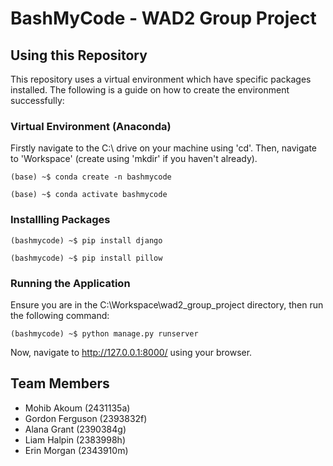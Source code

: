 # BashMyCode - WAD2 Group Project

## Using this Repository

This repository uses a virtual environment which have specific packages installed.  The following is a guide on how to create the environment successfully:

### Virtual Environment (Anaconda)

Firstly navigate to the C:\ drive on your machine using 'cd'.  Then, navigate to 'Workspace' (create using 'mkdir' if you haven't already).

`(base) ~$ conda create -n bashmycode`

`(base) ~$ conda activate bashmycode`

### Installling Packages

`(bashmycode) ~$ pip install django`

`(bashmycode) ~$ pip install pillow`

### Running the Application

Ensure you are in the C:\Workspace\wad2_group_project directory, then run the following command:

`(bashmycode) ~$ python manage.py runserver`

Now, navigate to <http://127.0.0.1:8000/> using your browser.

## Team Members

* Mohib Akoum (2431135a)
* Gordon Ferguson (2393832f)
* Alana Grant (2390384g)
* Liam Halpin (2383998h)
* Erin Morgan (2343910m)
